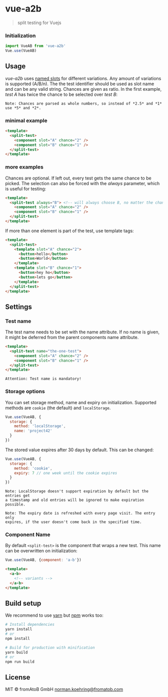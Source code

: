 # vue-a2b

> split testing for Vuejs

### Initialization
``` js
import VueAB from 'vue-a2b'
Vue.use(VueAB)
```

## Usage 

*vue-a2b* uses [named slots](https://vuejs.org/v2/guide/components.html#Named-Slots) for different variations.
Any amount of variations is supported (A/B/n). The the test identifier should be used as slot name and can be any valid string.
Chances are given as ratio. In the first example, *test A* has twice the chance to be selected over *test B*:

    Note: Chances are parsed as whole numbers, so instead of *2.5* and *1* use *5* and *2*.

### minimal example

``` html
<template>
  <split-test>
    <component slot="A" chance="2" />
    <component slot="B" chance="1" />
  </split-test>
</template>
```

### more examples

Chances are optional. If left out, every test gets the same chance to be picked.
The selection can also be forced with the *always* parameter, which is useful for testing:

``` html
<template>
  <split-test always="B"> <!-- will always choose B, no matter the chances -->
    <component slot="A" chance="2" />
    <component slot="B" chance="1" />
  </split-test>
</template>
```

If more than one element is part of the test, use template tags:

``` html
<template>
  <split-test>
    <template slot="A" chance="2">
      <button>hello</button>
      <button>World</button>
    </template>
    <template slot="B" chance="1">
      <button>hey ho</button>
      <button>lets go</button>
    </template>
  </split-test>
</template>
```

## Settings

### Test name

The test name needs to be set with the name attribute. If no name is given,
it might be deferred from the parent components name attribute.

``` html
<template>
  <split-test name="the-one-test">
    <component slot="A" chance="2" />
    <component slot="B" chance="1" />
  </split-test>
</template>
```

    Attention: Test name is mandatory!

### Storage options

You can set storage method, name and expiry on initialization. Supported methods are `cookie` (the default) and `localStorage`.

``` js
Vue.use(VueAB, {
  storage: {
    method: 'localStorage',
    name: 'project42'
  }
})
```

The stored value expires after 30 days by default. This can be changed:

``` js
Vue.use(VueAB, {
  storage: {
    method: 'cookie',
    expiry: 7 // one week until the cookie expires
  }
})
```

    Note: LocalStorage doesn't support expiration by default but the entries get
    a timestamp and old entries will be ignored to make expiration possible.

    Note: The expiry date is refreshed with every page visit. The entry only
    expires, if the user doesn't come back in the specified time.

### Component Name

By default `<split-test>` is the component that wraps a new test. This name can be overwritten on initialization:

``` js
Vue.use(VueAB, {component: 'a-b'})
```
``` html
<template>
  <a-b>
    <!-- variants -->
  </a-b>
</template>
```

## Build setup

We recommend to use [yarn](https://yarnpkg.com) but [npm](https://www.npmjs.com/) works too:

``` bash
# Install dependencies
yarn install
# or
npm install

# Build for production with minification
yarn build
# or
npm run build
```

## License

MIT © fromAtoB GmbH <norman.koehring@fromatob.com>
